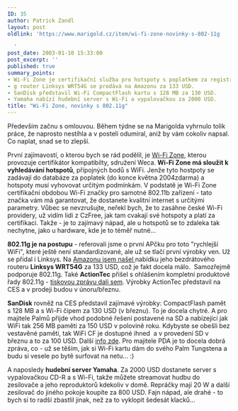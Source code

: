 ```yaml
---
ID: 35
author: Patrick Zandl
layout: post
oldlink: 'https://www.marigold.cz/item/wi-fi-zone-novinky-s-802-11g

  '
post_date: 2003-01-10 15:33:00
post_excerpt: ''
published: true
summary_points:
- Wi-Fi Zone je certifikační služba pro hotspoty s poplatkem za registraci.
- g router Linksys WRT54G se prodává na Amazonu za 133 USD.
- SanDisk představil Wi-Fi CompactFlash kartu s 128 MB za 130 USD.
- Yamaha nabízí hudební server s Wi-Fi a vypalovačkou za 2000 USD.
title: "Wi-Fi Zone, novinky s 802.11g"
---
```


<p>
Především začnu s omlouvou. Během týdne se na Marigolda vyhrnulo tolik práce, že naprosto nestíhla a v posteli odumíral, aniž by vám cokoliv napsal. Co naplat, snad se to zlepší. </p>

<p>
První zajímavostí, o kterou bych se rád podělil, je <A href="http://www.wi-fizone.org/" target=_blank>Wi-Fi Zone</A>, kterou provozuje certifikátor kompatibilty, sdružení Weca. <STRONG>Wi-Fi Zone má sloužit k vyhledávání hotspotů</STRONG>, přípojných bodů s WiFi. Jenže tyto hostpoty se zadávají do databáze za poplatek (do konce května 2004zdarma) a hotspoty musí vyhovovat určitým podmínkám. V podstatě je Wi-Fi Zone certifikační obdobou Wi-Fi značky pro samotné 802.11b zařízení - tato značka vám má garantovat, že dostanete kvalitní internet s určitými parametry. Vůbec se nevzrušujte, neřekl bych, že to zasáhne české Wi-Fi providery, už vidím lidi z CzFree, jak tam cvakají své hotspoty a platí za certifikaci. Takže - je to zajímavý nápad, ale u hotspotů se to zdaleka tak nechytne, jako u hardware, kde je to téměř nutné...</p>

<p>
<STRONG>802.11g je na postupu</STRONG> - referovali jsme o první APčku pro toto "rychlejší WiFi", které ještě není standardizované, ale už se tlačí první výrobky ven. Už se přidal i Linksys. Na <A href="http://www.amazon.com/exec/obidos/ASIN/B00007KDVI/ref%3Dnosim/80211bnetwork-20/103-4497124-7749414" target=_blank>Amazonu jsem našel </A>nabídku jeho bezdrátového routeru&#160;<STRONG>Linksys WRT54G</STRONG> za 133 USD, což je fakt docela málo. &#160;Samozřejmě podporuje 802.11g. Také <STRONG>ActionTec</STRONG> přišel s ohlášením kompletní produktové řady 802.11g - <A href="http://www.actiontec.com/company_info/release010903.html" target=_blank>tiskovou zprávu dali sem</A>. Výrobky ActionTec představil na CES a v prodeji budou v únoru/březnu. </p>

<p>
<STRONG>SanDisk</STRONG> rovněž na CES představil zajímavé výrobky: CompactFlash pamět s 128 MB a s Wi-Fi čipem za 130 USD (v březnu). To je docela chytré. A pro majitele Palmů přijde vhod podobné řešení postavené na SD a nabízející jak WiFi tak 256 MB paměti za 150 USD v polovině roku. Kdybyste se obešli bez vestavěné paměti, tak WiFi CF je dostupné ihned&#160; a v provedení SD v březnu a to za 100 USD. Další <A href="http://www.infoworld.com/articles/hn/xml/03/01/10/030110hnsandisk.xml?s=IDGNS" target=_blank>info zde</A>. Pro majitele PDA je to docela dobrá zpráva, co - už se těším, jak si Wi-Fi kartu dám do svého Palm Tungstena a budu si vesele po bytě surfovat na netu... :)</p>

<p>
A naposledy <STRONG>hudební server Yamaha</STRONG>. Za 2000 USD dostanete server s vypalovačkou CD-R a s Wi-Fi, takže můžete streamovat hudbu do zesilovače a jeho reproduktorů kdekoliv v domě. Repráčky mají 20 W a další zesilovač do jiného pokoje koupíte za 800 USD. Fajn nápad, ale drahé - to bych si to radší zbastlil jinak, než za to vyklopit šedesát klacků...</p>